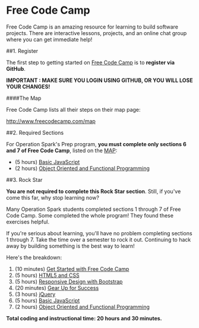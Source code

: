 # Free Code Camp

Free Code Camp is an amazing resource for learning to build software projects. There are interactive lessons, projects, and an online chat group where you can get immediate help!

##1. Register

The first step to getting started
on [Free Code Camp](http://freecodecamp.com) is to **register via GitHub**.

**IMPORTANT : MAKE SURE YOU LOGIN USING GITHUB, OR YOU WILL LOSE YOUR CHANGES!**

####The Map

Free Code Camp lists all their steps on their map page:

http://www.freecodecamp.com/map

##2. Required Sections

For Operation Spark's Prep program, **you must complete only sections 6 and 7 of Free Code Camp**, listed on the [MAP](http://www.freecodecamp.com/map):

* (5 hours) [Basic JavaScript](http://www.freecodecamp.com/map#basic-javascript)
* (2 hours) [Object Oriented and Functional Programming](http://www.freecodecamp.com/map#object-oriented-and-functional-programming)

##3. Rock Star

**You are not required to complete this Rock Star section**. Still, if you've come this far, why stop learning now?

Many Operation Spark students completed sections 1 through 7 of Free Code Camp. Some completed the whole program! They found these exercises helpful. 

If you're serious about learning, you'll have no problem completing sections 1 through 7. Take the time over a semester to rock it out. Continuing to hack away by building something is the best way to learn!

Here's the breakdown: 

1. (10 minutes) [Get Started with Free Code Camp](http://www.freecodecamp.com/map#get-started-with-free-code-camp)
2. (5 hours) [HTML5 and CSS](http://www.freecodecamp.com/map#html5-and-css)
3. (5 hours) [Responsive Design with Bootstrap](http://www.freecodecamp.com/map#responsive-design-with-bootstrap)
4. (20 minutes) [Gear Up for Success](http://www.freecodecamp.com/map#gear-up-for-success)
5. (3 hours) [jQuery](http://www.freecodecamp.com/map#jquery)
6. (5 hours) [Basic JavaScript](http://www.freecodecamp.com/map#basic-javascript)
7. (2 hours) [Object Oriented and Functional Programming](http://www.freecodecamp.com/map#object-oriented-and-functional-programming)

**Total coding and instructional time: 20 hours and 30 minutes.**

